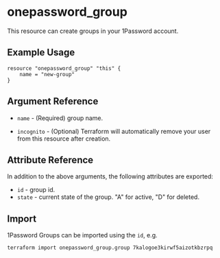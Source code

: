 # onepassword_group

This resource can create groups in your 1Password account.

## Example Usage

```hcl
resource "onepassword_group" "this" {
    name = "new-group"
}
```

## Argument Reference

* `name` - (Required) group name.

* `incognito` - (Optional) Terraform will automatically remove your user from this resource after creation.

## Attribute Reference

In addition to the above arguments, the following attributes are exported:

* `id` - group id.
* `state` - current state of the group. "A" for active, "D" for deleted.

## Import

1Password Groups can be imported using the `id`, e.g.

```
terraform import onepassword_group.group 7kalogoe3kirwf5aizotkbzrpq
```
